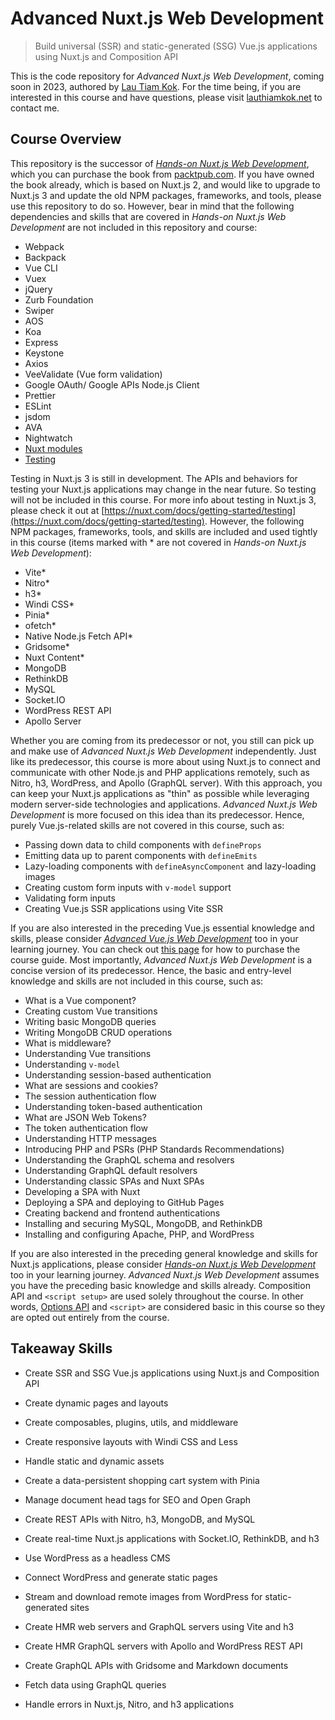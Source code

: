 # Advanced Nuxt.js Web Development

> Build universal (SSR) and static-generated (SSG) Vue.js applications using Nuxt.js and Composition API

This is the code repository for *Advanced Nuxt.js Web Development*, coming soon in 2023, authored by [Lau Tiam Kok](https://lauthiamkok.net/). For the time being, if you are interested in this course and have questions, please visit [lauthiamkok.net](https://lauthiamkok.net) to contact me.

## Course Overview

This repository is the successor of [*Hands-on Nuxt.js Web Development*](https://github.com/PacktPublishing/Hands-on-Nuxt.js-Web-Development), which you can purchase the book from [packtpub.com](https://www.packtpub.com/product/hands-on-nuxtjs-web-development/9781789952698). If you have owned the book already, which is based on Nuxt.js 2, and would like to upgrade to Nuxt.js 3 and update the old NPM packages, frameworks, and tools, please use this repository to do so. However, bear in mind that the following dependencies and skills that are covered in *Hands-on Nuxt.js Web Development* are not included in this repository and course:

* Webpack
* Backpack
* Vue CLI
* Vuex
* jQuery
* Zurb Foundation
* Swiper
* AOS
* Koa
* Express
* Keystone
* Axios
* VeeValidate (Vue form validation)
* Google OAuth/ Google APIs Node.js Client
* Prettier 
* ESLint
* jsdom
* AVA
* Nightwatch
* [Nuxt modules](https://nuxt.com/docs/guide/going-further/modules)
* [Testing](https://nuxt.com/docs/getting-started/testing)

Testing in Nuxt.js 3 is still in development. The APIs and behaviors for testing your Nuxt.js applications may change in the near future. So testing will not be included in this course. For more info about testing in Nuxt.js 3, please check it out at [https://nuxt.com/docs/getting-started/testing](https://nuxt.com/docs/getting-started/testing). However, the following NPM packages, frameworks, tools, and skills are included and used tightly in this course (items marked with * are not covered in *Hands-on Nuxt.js Web Development*):

* Vite*
* Nitro*
* h3*
* Windi CSS*
* Pinia*
* ofetch*
* Native Node.js Fetch API*
* Gridsome*
* Nuxt Content*
* MongoDB
* RethinkDB
* MySQL
* Socket.IO
* WordPress REST API
* Apollo Server

Whether you are coming from its predecessor or not, you still can pick up and make use of *Advanced Nuxt.js Web Development* independently. Just like its predecessor, this course is more about using Nuxt.js to connect and communicate with other Node.js and PHP applications remotely, such as Nitro, h3, WordPress, and Apollo (GraphQL server). With this approach, you can keep your Nuxt.js applications as "thin" as possible while leveraging modern server-side technologies and applications. *Advanced Nuxt.js Web Development* is more focused on this idea than its predecessor. Hence, purely Vue.js-related skills are not covered in this course, such as:

* Passing down data to child components with `defineProps`
* Emitting data up to parent components with `defineEmits`
* Lazy-loading components with `defineAsyncComponent` and lazy-loading images
* Creating custom form inputs with `v-model` support
* Validating form inputs
* Creating Vue.js SSR applications using Vite SSR

If you are also interested in the preceding Vue.js essential knowledge and skills, please consider [*Advanced Vue.js Web Development*](https://github.com/lautiamkok/Advanced-Vue.js-Web-Development) too in your learning journey. You can check out [this page](https://lauthiamkok.net/origins/digital/advanced-vuejs-web-development) for how to purchase the course guide. Most importantly, *Advanced Nuxt.js Web Development* is a concise version of its predecessor. Hence, the basic and entry-level knowledge and skills are not included in this course, such as:

* What is a Vue component?
* Creating custom Vue transitions
* Writing basic MongoDB queries
* Writing MongoDB CRUD operations
* What is middleware?
* Understanding Vue transitions
* Understanding `v-model`
* Understanding session-based authentication
* What are sessions and cookies?
* The session authentication flow
* Understanding token-based authentication
* What are JSON Web Tokens?
* The token authentication flow
* Understanding HTTP messages 
* Introducing PHP and PSRs (PHP Standards Recommendations)
* Understanding the GraphQL schema and resolvers
* Understanding GraphQL default resolvers
* Understanding classic SPAs and Nuxt SPAs
* Developing a SPA with Nuxt
* Deploying a SPA and deploying to GitHub Pages
* Creating backend and frontend authentications
* Installing and securing MySQL, MongoDB, and RethinkDB
* Installing and configuring Apache, PHP, and WordPress

If you are also interested in the preceding general knowledge and skills for Nuxt.js applications, please consider [*Hands-on Nuxt.js Web Development*](https://www.packtpub.com/product/hands-on-nuxtjs-web-development/9781789952698) too in your learning journey. *Advanced Nuxt.js Web Development* assumes you have the preceding basic knowledge and skills already. Composition API and `<script setup>` are used solely throughout the course. In other words, [Options API](https://vuejs.org/api/#options-api) and `<script>` are considered basic in this course so they are opted out entirely from the course.

## Takeaway Skills

* Create SSR and SSG Vue.js applications using Nuxt.js and Composition API

* Create dynamic pages and layouts

* Create composables, plugins, utils, and middleware

* Create responsive layouts with Windi CSS and Less

* Handle static and dynamic assets

* Create a data-persistent shopping cart system with Pinia

* Manage document head tags for SEO and Open Graph

* Create REST APIs with Nitro, h3, MongoDB, and MySQL

* Create real-time Nuxt.js applications with Socket.IO, RethinkDB, and h3

* Use WordPress as a headless CMS

* Connect WordPress and generate static pages

* Stream and download remote images from WordPress for static-generated sites

* Create HMR web servers and GraphQL servers using Vite and h3

* Create HMR GraphQL servers with Apollo and WordPress REST API

* Create GraphQL APIs with Gridsome and Markdown documents

* Fetch data using GraphQL queries

* Handle errors in Nuxt.js, Nitro, and h3 applications
